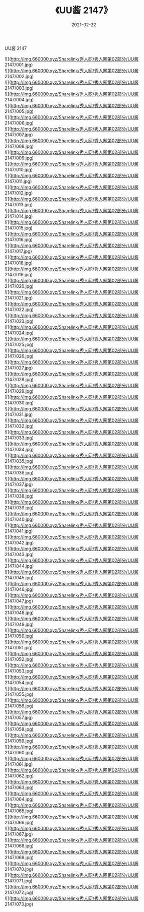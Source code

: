 ﻿---
layout: post
title:  《UU酱 2147》
date:   2021-02-22
img: http://img.660000.xyz/Sharelink/秀人网/秀人网第02部分/UU酱 2147/000.jpg
categories: [美女, 清纯, 唯美]
---

UU酱 2147

  ![](http://img.660000.xyz/Sharelink/秀人网/秀人网第02部分/UU酱 2147/001.jpg) <br> ![](http://img.660000.xyz/Sharelink/秀人网/秀人网第02部分/UU酱 2147/002.jpg) <br> ![](http://img.660000.xyz/Sharelink/秀人网/秀人网第02部分/UU酱 2147/003.jpg) <br> ![](http://img.660000.xyz/Sharelink/秀人网/秀人网第02部分/UU酱 2147/004.jpg) <br> ![](http://img.660000.xyz/Sharelink/秀人网/秀人网第02部分/UU酱 2147/005.jpg) <br> ![](http://img.660000.xyz/Sharelink/秀人网/秀人网第02部分/UU酱 2147/006.jpg) <br> ![](http://img.660000.xyz/Sharelink/秀人网/秀人网第02部分/UU酱 2147/007.jpg) <br> ![](http://img.660000.xyz/Sharelink/秀人网/秀人网第02部分/UU酱 2147/008.jpg) <br> ![](http://img.660000.xyz/Sharelink/秀人网/秀人网第02部分/UU酱 2147/009.jpg) <br> ![](http://img.660000.xyz/Sharelink/秀人网/秀人网第02部分/UU酱 2147/010.jpg) <br> ![](http://img.660000.xyz/Sharelink/秀人网/秀人网第02部分/UU酱 2147/011.jpg) <br> ![](http://img.660000.xyz/Sharelink/秀人网/秀人网第02部分/UU酱 2147/012.jpg) <br> ![](http://img.660000.xyz/Sharelink/秀人网/秀人网第02部分/UU酱 2147/013.jpg) <br> ![](http://img.660000.xyz/Sharelink/秀人网/秀人网第02部分/UU酱 2147/014.jpg) <br> ![](http://img.660000.xyz/Sharelink/秀人网/秀人网第02部分/UU酱 2147/015.jpg) <br> ![](http://img.660000.xyz/Sharelink/秀人网/秀人网第02部分/UU酱 2147/016.jpg) <br> ![](http://img.660000.xyz/Sharelink/秀人网/秀人网第02部分/UU酱 2147/017.jpg) <br> ![](http://img.660000.xyz/Sharelink/秀人网/秀人网第02部分/UU酱 2147/018.jpg) <br> ![](http://img.660000.xyz/Sharelink/秀人网/秀人网第02部分/UU酱 2147/019.jpg) <br> ![](http://img.660000.xyz/Sharelink/秀人网/秀人网第02部分/UU酱 2147/020.jpg) <br> ![](http://img.660000.xyz/Sharelink/秀人网/秀人网第02部分/UU酱 2147/021.jpg) <br> ![](http://img.660000.xyz/Sharelink/秀人网/秀人网第02部分/UU酱 2147/022.jpg) <br> ![](http://img.660000.xyz/Sharelink/秀人网/秀人网第02部分/UU酱 2147/023.jpg) <br> ![](http://img.660000.xyz/Sharelink/秀人网/秀人网第02部分/UU酱 2147/024.jpg) <br> ![](http://img.660000.xyz/Sharelink/秀人网/秀人网第02部分/UU酱 2147/025.jpg) <br> ![](http://img.660000.xyz/Sharelink/秀人网/秀人网第02部分/UU酱 2147/026.jpg) <br> ![](http://img.660000.xyz/Sharelink/秀人网/秀人网第02部分/UU酱 2147/027.jpg) <br> ![](http://img.660000.xyz/Sharelink/秀人网/秀人网第02部分/UU酱 2147/028.jpg) <br> ![](http://img.660000.xyz/Sharelink/秀人网/秀人网第02部分/UU酱 2147/029.jpg) <br> ![](http://img.660000.xyz/Sharelink/秀人网/秀人网第02部分/UU酱 2147/030.jpg) <br> ![](http://img.660000.xyz/Sharelink/秀人网/秀人网第02部分/UU酱 2147/031.jpg) <br> ![](http://img.660000.xyz/Sharelink/秀人网/秀人网第02部分/UU酱 2147/032.jpg) <br> ![](http://img.660000.xyz/Sharelink/秀人网/秀人网第02部分/UU酱 2147/033.jpg) <br> ![](http://img.660000.xyz/Sharelink/秀人网/秀人网第02部分/UU酱 2147/034.jpg) <br> ![](http://img.660000.xyz/Sharelink/秀人网/秀人网第02部分/UU酱 2147/035.jpg) <br> ![](http://img.660000.xyz/Sharelink/秀人网/秀人网第02部分/UU酱 2147/036.jpg) <br> ![](http://img.660000.xyz/Sharelink/秀人网/秀人网第02部分/UU酱 2147/037.jpg) <br> ![](http://img.660000.xyz/Sharelink/秀人网/秀人网第02部分/UU酱 2147/038.jpg) <br> ![](http://img.660000.xyz/Sharelink/秀人网/秀人网第02部分/UU酱 2147/039.jpg) <br> ![](http://img.660000.xyz/Sharelink/秀人网/秀人网第02部分/UU酱 2147/040.jpg) <br> ![](http://img.660000.xyz/Sharelink/秀人网/秀人网第02部分/UU酱 2147/041.jpg) <br> ![](http://img.660000.xyz/Sharelink/秀人网/秀人网第02部分/UU酱 2147/042.jpg) <br> ![](http://img.660000.xyz/Sharelink/秀人网/秀人网第02部分/UU酱 2147/043.jpg) <br> ![](http://img.660000.xyz/Sharelink/秀人网/秀人网第02部分/UU酱 2147/044.jpg) <br> ![](http://img.660000.xyz/Sharelink/秀人网/秀人网第02部分/UU酱 2147/045.jpg) <br> ![](http://img.660000.xyz/Sharelink/秀人网/秀人网第02部分/UU酱 2147/046.jpg) <br> ![](http://img.660000.xyz/Sharelink/秀人网/秀人网第02部分/UU酱 2147/047.jpg) <br> ![](http://img.660000.xyz/Sharelink/秀人网/秀人网第02部分/UU酱 2147/048.jpg) <br> ![](http://img.660000.xyz/Sharelink/秀人网/秀人网第02部分/UU酱 2147/049.jpg) <br> ![](http://img.660000.xyz/Sharelink/秀人网/秀人网第02部分/UU酱 2147/050.jpg) <br> ![](http://img.660000.xyz/Sharelink/秀人网/秀人网第02部分/UU酱 2147/051.jpg) <br> ![](http://img.660000.xyz/Sharelink/秀人网/秀人网第02部分/UU酱 2147/052.jpg) <br> ![](http://img.660000.xyz/Sharelink/秀人网/秀人网第02部分/UU酱 2147/053.jpg) <br> ![](http://img.660000.xyz/Sharelink/秀人网/秀人网第02部分/UU酱 2147/054.jpg) <br> ![](http://img.660000.xyz/Sharelink/秀人网/秀人网第02部分/UU酱 2147/055.jpg) <br> ![](http://img.660000.xyz/Sharelink/秀人网/秀人网第02部分/UU酱 2147/056.jpg) <br> ![](http://img.660000.xyz/Sharelink/秀人网/秀人网第02部分/UU酱 2147/057.jpg) <br> ![](http://img.660000.xyz/Sharelink/秀人网/秀人网第02部分/UU酱 2147/058.jpg) <br> ![](http://img.660000.xyz/Sharelink/秀人网/秀人网第02部分/UU酱 2147/059.jpg) <br> ![](http://img.660000.xyz/Sharelink/秀人网/秀人网第02部分/UU酱 2147/060.jpg) <br> ![](http://img.660000.xyz/Sharelink/秀人网/秀人网第02部分/UU酱 2147/061.jpg) <br> ![](http://img.660000.xyz/Sharelink/秀人网/秀人网第02部分/UU酱 2147/062.jpg) <br> ![](http://img.660000.xyz/Sharelink/秀人网/秀人网第02部分/UU酱 2147/063.jpg) <br> ![](http://img.660000.xyz/Sharelink/秀人网/秀人网第02部分/UU酱 2147/064.jpg) <br> ![](http://img.660000.xyz/Sharelink/秀人网/秀人网第02部分/UU酱 2147/065.jpg) <br> ![](http://img.660000.xyz/Sharelink/秀人网/秀人网第02部分/UU酱 2147/066.jpg) <br> ![](http://img.660000.xyz/Sharelink/秀人网/秀人网第02部分/UU酱 2147/067.jpg) <br> ![](http://img.660000.xyz/Sharelink/秀人网/秀人网第02部分/UU酱 2147/068.jpg) <br> ![](http://img.660000.xyz/Sharelink/秀人网/秀人网第02部分/UU酱 2147/069.jpg) <br> ![](http://img.660000.xyz/Sharelink/秀人网/秀人网第02部分/UU酱 2147/070.jpg) <br> ![](http://img.660000.xyz/Sharelink/秀人网/秀人网第02部分/UU酱 2147/071.jpg) <br> ![](http://img.660000.xyz/Sharelink/秀人网/秀人网第02部分/UU酱 2147/072.jpg) <br> ![](http://img.660000.xyz/Sharelink/秀人网/秀人网第02部分/UU酱 2147/073.jpg) <br>